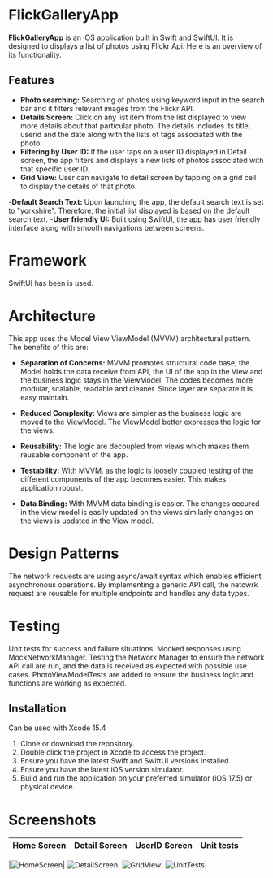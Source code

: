 # FlickGalleryApp

**FlickGalleryApp** is an iOS application built in Swift and SwiftUI. It is designed to displays a list of photos using Flickr Api. Here is an overview of its functionality. 

## Features

- **Photo searching:** Searching of photos using keyword input in the search bar  and it filters relevant images from the Flickr API. 
- **Details Screen:** Click on any list item from the list displayed to view more details about that particular photo. The details includes its title, userid and the date along with the lists of tags associated with the photo.
- **Filtering by User ID:** If the user taps on a user ID displayed in Detail screen, the app filters and displays a new lists of photos associated with that specific user ID.
- **Grid View:** User can navigate to detail screen by tapping on a grid cell to display the details of that photo. 
 
-**Default Search Text:** Upon launching the app, the default search text is set to "yorkshire". Therefore, the initial list displayed is based on the default search text. 
-**User friendly UI:** Built using SwiftUI, the app has user friendly interface along with smooth navigations between screens. 

# Framework
SwiftUI has been is used. 


# Architecture

This app uses the Model View ViewModel (MVVM) architectural pattern. The benefits of this are:

- **Separation of Concerns:** MVVM promotes structural code base, the Model holds the data receive from API, the UI of the app in the View and the business logic stays in the ViewModel. The codes becomes more modular, scalable, readable and cleaner. Since layer are separate it is easy maintain. 

- **Reduced Complexity:** Views are simpler as the business logic are moved to the ViewModel. The ViewModel better expresses the logic for the views.

- **Reusability:** The logic are decoupled from views which makes them reusable component of the app. 

- **Testability:** With MVVM, as the logic is loosely coupled testing of the different components of the app becomes easier. This makes application robust. 

- **Data Binding:** With MVVM data binding is easier. The changes occured in the view model is easily updated on the views similarly changes on the views is updated in the View model.  


# Design Patterns
The network requests are using async/await syntax which enables efficient asynchronous operations. By implementing a generic API call, the netowrk request are reusable for multiple endpoints and handles any data types.


# Testing
Unit tests for success and failure situations. Mocked responses using MockNetworkManager. Testing the Network Manager to ensure the network API call are run, and the data is received as expected with possible use cases. PhotoViewModelTests are added to ensure the business logic and functions are working as expected.

## Installation

Can be used with Xcode 15.4 

1. Clone or download the repository.
2. Double click the project in Xcode to access the project.
3. Ensure you have the latest Swift and SwiftUI versions installed.
4. Ensure you have the latest iOS version simulator.
5. Build and run the application on your preferred simulator (iOS 17.5) or physical device.


# Screenshots

|Home Screen|Detail Screen|UserID Screen|Unit tests|  
|---|---|---|---|

|<img width=“250” alt="HomeScreen" src="https://github.com/sandhya-2/FlickGallery/assets/15943310/d3e45c98-5d50-4c6b-8aaf-7312bc72ac50">|
<img width=“250” alt="DetailScreen" src="https://github.com/sandhya-2/FlickGallery/assets/15943310/c01d4c1b-33a3-46cd-851c-d2b189b82760">|
<img width=“250” alt="GridView" src="https://github.com/sandhya-2/FlickGallery/assets/15943310/94e65653-d732-4c7e-8921-bae8e47be6d0">|
<img width=“250” alt="UnitTests" src="https://github.com/sandhya-2/FlickGallery/assets/15943310/db60fbcf-5e0e-4d7d-b143-719beeb1e721">|

